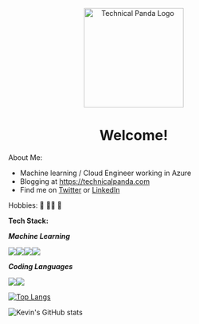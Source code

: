 <p align="center">
   <img width="200" src="https://www.technicalpanda.com/images/technicalpanda_logo.png" alt="Technical Panda Logo" </img>
   <h1 align="center">Welcome!</h1>
</p>


About Me:
* Machine learning / Cloud Engineer working in Azure
* Blogging at https://technicalpanda.com
* Find me on [Twitter](https://twitter.com/technicalpanda) or [LinkedIn](https://www.linkedin.com/in/kevinoliver82)


Hobbies: 🏐 🚴‍♂️ 🎻

**Tech Stack:**

***Machine Learning***

<img src="https://img.shields.io/badge/TensorFlow-FF6F00?style=for-the-badge&logo=TensorFlow&logoColor=white"/><img src="https://img.shields.io/badge/scikit_learn-F7931E?style=for-the-badge&logo=scikit-learn&logoColor=white"/><img src="https://img.shields.io/badge/conda-342B029.svg?&style=for-the-badge&logo=anaconda&logoColor=white"/><img src="https://img.shields.io/badge/Pandas-2C2D72?style=for-the-badge&logo=pandas&logoColor=white"/>


***Coding Languages***

<img src="https://img.shields.io/badge/C%23-239120?style=for-the-badge&logo=c-sharp&logoColor=white"/><img src="https://img.shields.io/badge/Python-FFD43B?style=for-the-badge&logo=python&logoColor=darkgreen"/>




[![Top Langs](https://github-readme-stats.vercel.app/api/top-langs/?username=kevball2&layout=compact)](https://github.com/anuraghazra/github-readme-stats)


![Kevin's GitHub stats](https://github-readme-stats.vercel.app/api?username=kevball2&show_icons=true&theme=radical)
